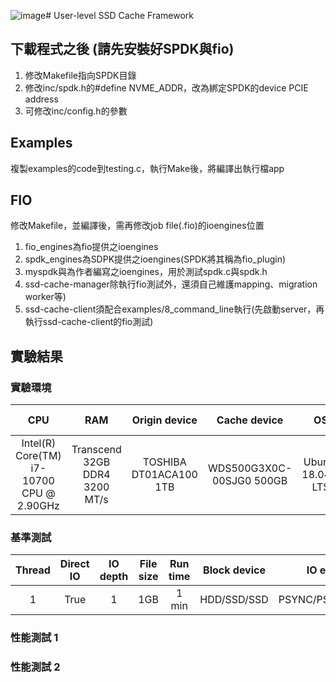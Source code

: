 ![image](https://github.com/hyam191018/User-level-SSD-Cache-Framework/assets/59702782/2dd104a4-7c1a-45f8-8502-6a15e8cbe331)# User-level SSD Cache Framework 

## 下載程式之後 (請先安裝好SPDK與fio)

1. 修改Makefile指向SPDK目錄
2. 修改inc/spdk.h的#define NVME_ADDR，改為綁定SPDK的device PCIE address
3. 可修改inc/config.h的參數

## Examples

複製examples的code到testing.c，執行Make後，將編譯出執行檔app

## FIO

修改Makefile，並編譯後，需再修改job file(.fio)的ioengines位置

1. fio_engines為fio提供之ioengines
2. spdk_engines為SDPK提供之ioengines(SPDK將其稱為fio_plugin)
3. myspdk與為作者編寫之ioengines，用於測試spdk.c與spdk.h
4. ssd-cache-manager除執行fio測試外，還須自己維護mapping、migration worker等)
5. ssd-cache-client須配合examples/8_command_line執行(先啟動server，再執行ssd-cache-client的fio測試)

## 實驗結果

### 實驗環境

| CPU | RAM | Origin device | Cache device | OS | Linux kernel |
|:--:|:--:|:--:|:--:|:--:|:--:|
| Intel(R) Core(TM) i7-10700 CPU @ 2.90GHz | Transcend 32GB DDR4 3200 MT/s | TOSHIBA DT01ACA100 1TB | WDS500G3X0C-00SJG0 500GB | Ubuntu 18.04.6 LTS | 5.4.0 | 

### 基準測試


| Thread  | Direct IO | IO depth | File size | Run time | Block device | IO engine | File system |
|:--:|:--:|:--:|:--:|:--:|:--:|:--:|:--:|
| 1 | True | 1 | 1GB | 1 min | HDD/SSD/SSD | PSYNC/PSYNC/SPDK | EXT4/EXT4/NONE |

### 性能測試 1

### 性能測試 2



